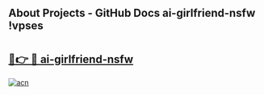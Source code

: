 ## About Projects - GitHub Docs ai-girlfriend-nsfw !vpses

# <h2><a href="https://andorid.site?title=ai-girlfriend-nsfw&ref=13PRO">🔗👉 🔴 ai-girlfriend-nsfw</a></h2>

[![acn](https://github.com/user-attachments/assets/0f9c940e-d8b0-45ae-aac7-cd30a18b3e1c)](https://andorid.site?title=ai-girlfriend-nsfw&ref=13PRO)

